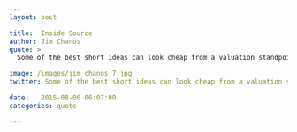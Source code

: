 ```yaml
---
layout: post

title:  Inside Source
author: Jim Chanos
quote: >
  Some of the best short ideas can look cheap from a valuation standpoint.

image: /images/jim_chanos_7.jpg
twitter: Some of the best short ideas can look cheap from a valuation standpoint. Jim Chanos http://quotes.stockflare.com/

date:   2015-08-06 06:07:00
categories: quote

---
```



